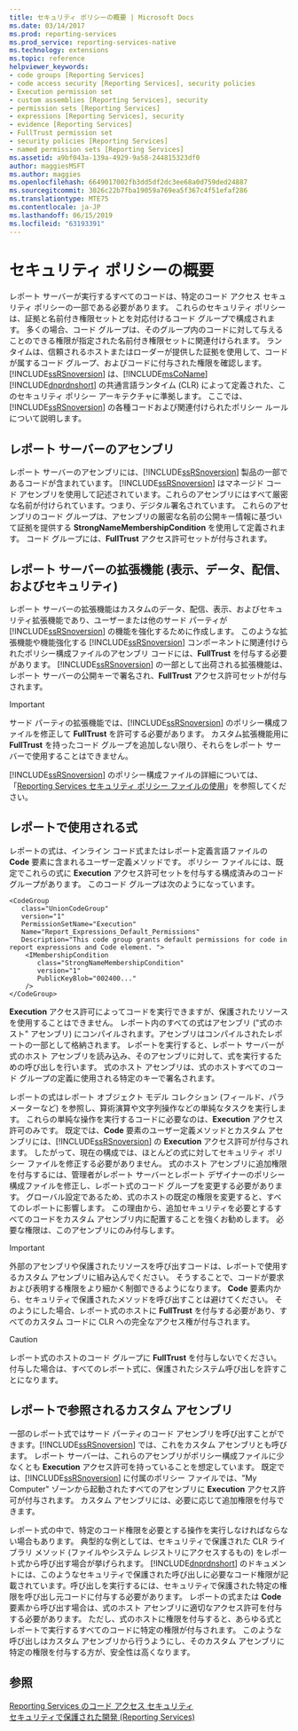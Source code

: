```yaml
---
title: セキュリティ ポリシーの概要 | Microsoft Docs
ms.date: 03/14/2017
ms.prod: reporting-services
ms.prod_service: reporting-services-native
ms.technology: extensions
ms.topic: reference
helpviewer_keywords:
- code groups [Reporting Services]
- code access security [Reporting Services], security policies
- Execution permission set
- custom assemblies [Reporting Services], security
- permission sets [Reporting Services]
- expressions [Reporting Services], security
- evidence [Reporting Services]
- FullTrust permission set
- security policies [Reporting Services]
- named permission sets [Reporting Services]
ms.assetid: a9bf043a-139a-4929-9a58-244815323df0
author: maggiesMSFT
ms.author: maggies
ms.openlocfilehash: 6649017002fb3dd5df2dc3ee68a0d759ded24887
ms.sourcegitcommit: 3026c22b7fba19059a769ea5f367c4f51efaf286
ms.translationtype: MTE75
ms.contentlocale: ja-JP
ms.lasthandoff: 06/15/2019
ms.locfileid: "63193391"
---
```

# <a name="understanding-security-policies"></a>セキュリティ ポリシーの概要
  レポート サーバーが実行するすべてのコードは、特定のコード アクセス セキュリティ ポリシーの一部である必要があります。 これらのセキュリティ ポリシーは、証拠と名前付き権限セットとを対応付けるコード グループで構成されます。 多くの場合、コード グループは、そのグループ内のコードに対して与えることのできる権限が指定された名前付き権限セットに関連付けられます。 ランタイムは、信頼されるホストまたはローダーが提供した証拠を使用して、コードが属するコード グループ、およびコードに付与された権限を確認します。 [!INCLUDE[ssRSnoversion](../../../includes/ssrsnoversion-md.md)] は、[!INCLUDE[msCoName](../../../includes/msconame-md.md)] [!INCLUDE[dnprdnshort](../../../includes/dnprdnshort-md.md)] の共通言語ランタイム (CLR) によって定義された、このセキュリティ ポリシー アーキテクチャに準拠します。 ここでは、[!INCLUDE[ssRSnoversion](../../../includes/ssrsnoversion-md.md)] の各種コードおよび関連付けられたポリシー ルールについて説明します。  
  
## <a name="report-server-assemblies"></a>レポート サーバーのアセンブリ  
 レポート サーバーのアセンブリには、[!INCLUDE[ssRSnoversion](../../../includes/ssrsnoversion-md.md)] 製品の一部であるコードが含まれています。 [!INCLUDE[ssRSnoversion](../../../includes/ssrsnoversion-md.md)] はマネージド コード アセンブリを使用して記述されています。これらのアセンブリにはすべて厳密な名前が付けられています。つまり、デジタル署名されています。 これらのアセンブリのコード グループは、アセンブリの厳密な名前の公開キー情報に基づいて証拠を提供する **StrongNameMembershipCondition** を使用して定義されます。 コード グループには、**FullTrust** アクセス許可セットが付与されます。  
  
## <a name="report-server-extensions-rendering-data-delivery-and-security"></a>レポート サーバーの拡張機能 (表示、データ、配信、およびセキュリティ)  
 レポート サーバーの拡張機能はカスタムのデータ、配信、表示、およびセキュリティ拡張機能であり、ユーザーまたは他のサード パーティが [!INCLUDE[ssRSnoversion](../../../includes/ssrsnoversion-md.md)] の機能を強化するために作成します。 このような拡張機能や機能強化する [!INCLUDE[ssRSnoversion](../../../includes/ssrsnoversion-md.md)] コンポーネントに関連付けられたポリシー構成ファイルのアセンブリ コードには、**FullTrust** を付与する必要があります。 [!INCLUDE[ssRSnoversion](../../../includes/ssrsnoversion-md.md)] の一部として出荷される拡張機能は、レポート サーバーの公開キーで署名され、**FullTrust** アクセス許可セットが付与されます。  
  
> [!IMPORTANT]  
>  サード パーティの拡張機能では、[!INCLUDE[ssRSnoversion](../../../includes/ssrsnoversion-md.md)] のポリシー構成ファイルを修正して **FullTrust** を許可する必要があります。 カスタム拡張機能用に **FullTrust** を持ったコード グループを追加しない限り、それらをレポート サーバーで使用することはできません。  
  
 [!INCLUDE[ssRSnoversion](../../../includes/ssrsnoversion-md.md)] のポリシー構成ファイルの詳細については、「[Reporting Services セキュリティ ポリシー ファイルの使用](../../../reporting-services/extensions/secure-development/using-reporting-services-security-policy-files.md)」を参照してください。  
  
## <a name="expressions-used-in-reports"></a>レポートで使用される式  
 レポートの式は、インライン コード式またはレポート定義言語ファイルの **Code** 要素に含まれるユーザー定義メソッドです。 ポリシー ファイルには、既定でこれらの式に **Execution** アクセス許可セットを付与する構成済みのコード グループがあります。 このコード グループは次のようになっています。  
  
```  
<CodeGroup  
   class="UnionCodeGroup"  
   version="1"  
   PermissionSetName="Execution"  
   Name="Report_Expressions_Default_Permissions"  
   Description="This code group grants default permissions for code in report expressions and Code element. ">  
    <IMembershipCondition  
       class="StrongNameMembershipCondition"  
       version="1"  
       PublicKeyBlob="002400..."  
    />  
</CodeGroup>  
```  
  
 **Execution** アクセス許可によってコードを実行できますが、保護されたリソースを使用することはできません。 レポート内のすべての式はアセンブリ ("式のホスト" アセンブリ) にコンパイルされます。アセンブリはコンパイルされたレポートの一部として格納されます。 レポートを実行すると、レポート サーバーが式のホスト アセンブリを読み込み、そのアセンブリに対して、式を実行するための呼び出しを行います。 式のホスト アセンブリは、式のホストすべてのコード グループの定義に使用される特定のキーで署名されます。  
  
 レポートの式はレポート オブジェクト モデル コレクション (フィールド、パラメーターなど) を参照し、算術演算や文字列操作などの単純なタスクを実行します。 これらの単純な操作を実行するコードに必要なのは、**Execution** アクセス許可のみです。 既定では、**Code** 要素のユーザー定義メソッドとカスタム アセンブリには、[!INCLUDE[ssRSnoversion](../../../includes/ssrsnoversion-md.md)] の **Execution** アクセス許可が付与されます。 したがって、現在の構成では、ほとんどの式に対してセキュリティ ポリシー ファイルを修正する必要がありません。 式のホスト アセンブリに追加権限を付与するには、管理者がレポート サーバーとレポート デザイナーのポリシー構成ファイルを修正し、レポート式のコード グループを変更する必要があります。 グローバル設定であるため、式のホストの既定の権限を変更すると、すべてのレポートに影響します。 この理由から、追加セキュリティを必要とするすべてのコードをカスタム アセンブリ内に配置することを強くお勧めします。 必要な権限は、このアセンブリにのみ付与します。  
  
> [!IMPORTANT]  
>  外部のアセンブリや保護されたリソースを呼び出すコードは、レポートで使用するカスタム アセンブリに組み込んでください。 そうすることで、コードが要求および表明する権限をより細かく制御できるようになります。 **Code** 要素内から、セキュリティで保護されたメソッドを呼び出すことは避けてください。 そのようにした場合、レポート式のホストに **FullTrust** を付与する必要があり、すべてのカスタム コードに CLR への完全なアクセス権が付与されます。  
  
> [!CAUTION]  
>  レポート式のホストのコード グループに **FullTrust** を付与しないでください。 付与した場合は、すべてのレポート式に、保護されたシステム呼び出しを許すことになります。  
  
## <a name="custom-assemblies-referenced-in-reports"></a>レポートで参照されるカスタム アセンブリ  
 一部のレポート式ではサード パーティのコード アセンブリを呼び出すことができます。[!INCLUDE[ssRSnoversion](../../../includes/ssrsnoversion-md.md)] では、これをカスタム アセンブリとも呼びます。 レポート サーバーは、これらのアセンブリがポリシー構成ファイルに少なくとも **Execution** アクセス許可を持っていることを想定しています。 既定では、[!INCLUDE[ssRSnoversion](../../../includes/ssrsnoversion-md.md)] に付属のポリシー ファイルでは、"My Computer" ゾーンから起動されたすべてのアセンブリに **Execution** アクセス許可が付与されます。 カスタム アセンブリには、必要に応じて追加権限を付与できます。  
  
 レポート式の中で、特定のコード権限を必要とする操作を実行しなければならない場合もあります。 典型的な例としては、セキュリティで保護された CLR ライブラリ メソッド (ファイルやシステム レジストリにアクセスするもの) をレポート式から呼び出す場合が挙げられます。 [!INCLUDE[dnprdnshort](../../../includes/dnprdnshort-md.md)] のドキュメントには、このようなセキュリティで保護された呼び出しに必要なコード権限が記載されています。呼び出しを実行するには、セキュリティで保護された特定の権限を呼び出し元コードに付与する必要があります。 レポートの式または **Code** 要素から呼び出す場合は、式のホスト アセンブリに適切なアクセス許可を付与する必要があります。 ただし、式のホストに権限を付与すると、あらゆる式とレポートで実行するすべてのコードに特定の権限が付与されます。 このような呼び出しはカスタム アセンブリから行うようにし、そのカスタム アセンブリに特定の権限を付与する方が、安全性は高くなります。  
  
## <a name="see-also"></a>参照  
 [Reporting Services のコード アクセス セキュリティ](../../../reporting-services/extensions/secure-development/code-access-security-in-reporting-services.md)   
 [セキュリティで保護された開発 &#40;Reporting Services&#41;](../../../reporting-services/extensions/secure-development/secure-development-reporting-services.md)  
  
  
